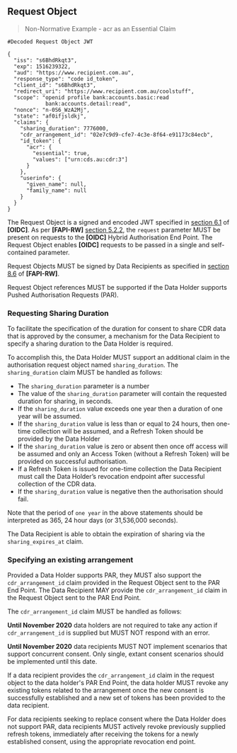<a id="request-object"></a>
## Request Object

> Non-Normative Example - acr as an Essential Claim

```
#Decoded Request Object JWT

{
  "iss": "s6BhdRkqt3",
  "exp": 1516239322,
  "aud": "https://www.recipient.com.au",
  "response_type": "code id_token",
  "client_id": "s6BhdRkqt3",
  "redirect_uri": "https://www.recipient.com.au/coolstuff",
  "scope": "openid profile bank:accounts.basic:read
            bank:accounts.detail:read",
  "nonce": "n-0S6_WzA2Mj",
  "state": "af0ifjsldkj",
  "claims": {
    "sharing_duration": 7776000,
    "cdr_arrangement_id": "02e7c9d9-cfe7-4c3e-8f64-e91173c84ecb",
    "id_token": {
      "acr": {
        "essential": true,
        "values": ["urn:cds.au:cdr:3"]
      }
    },
    "userinfo": {
      "given_name": null,
      "family_name": null
    }
  }
}
```

The Request Object is a signed and encoded JWT specified in [section 6.1](https://openid.net/specs/openid-connect-core-1_0.html#RequestObject) of **[OIDC]**.  As per **[FAPI-RW]** [section 5.2.2](https://openid.net/specs/openid-financial-api-part-2.html#authorization-server), the `request` parameter MUST be present on requests to the **[OIDC]** Hybrid Authorisation End Point. The Request Object enables **[OIDC]** requests to be passed in a single and self-contained parameter.

Request Objects MUST be signed by Data Recipients as specified in [section 8.6](https://openid.net/specs/openid-financial-api-part-2.html#jws-algorithm-considerations) of **[FAPI-RW]**.

Request Object references MUST be supported if the Data Holder supports Pushed Authorisation Requests (PAR).

### Requesting Sharing Duration
To facilitate the specification of the duration for consent to share CDR data that is approved by the consumer, a mechanism for the Data Recipient to specify a sharing duration to the Data Holder is required.

To accomplish this, the Data Holder MUST support an additional claim in the authorisation request object named `sharing_duration`.  The `sharing_duration` claim MUST be handled as follows:

- The `sharing_duration` parameter is a number
- The value of the `sharing_duration` parameter will contain the requested duration for sharing, in seconds.
- If the `sharing_duration` value exceeds one year then a duration of one year will be assumed.
-	If the `sharing_duration` value is less than or equal to 24 hours, then one-time collection will be assumed, and a Refresh Token should be provided by the Data Holder
- If the `sharing_duration` value is zero or absent then once off access will be assumed and only an Access Token (without a Refresh Token) will be provided on successful authorisation.
-	If a Refresh Token is issued for one-time collection the Data Recipient must call the Data Holder’s revocation endpoint after successful collection of the CDR data.
- If the `sharing_duration` value is negative then the authorisation should fail.

Note that the period of `one year` in the above statements should be interpreted as 365, 24 hour days (or 31,536,000 seconds).

The Data Recipient is able to obtain the expiration of sharing via the `sharing_expires_at` claim.

### Specifying an existing arrangement
Provided a Data Holder supports PAR, they MUST also support the ``cdr_arrangement_id`` claim provided in the Request Object sent to the PAR End Point. The Data Recipient MAY provide the ``cdr_arrangement_id`` claim in the Request Object sent to the PAR End Point.

The ``cdr_arrangement_id`` claim MUST be handled as follows:

**Until November 2020** data holders are not required to take any action if ``cdr_arrangement_id`` is supplied but MUST NOT respond with an error.

**Until November 2020** data recipients MUST NOT implement scenarios that support concurrent consent. Only single, extant consent scenarios should be implemented until this date.

If a data recipient provides the ``cdr_arrangement_id`` claim in the request object to the data holder's PAR End Point, the data holder MUST revoke any existing tokens related to the arrangement once the new consent is successfully established and a new set of tokens has been provided to the data recipient.

For data recipients seeking to replace consent where the Data Holder does not support PAR, data recipients MUST actively revoke previously supplied refresh tokens, immediately after receiving the tokens for a newly established consent, using the appropriate revocation end point.

